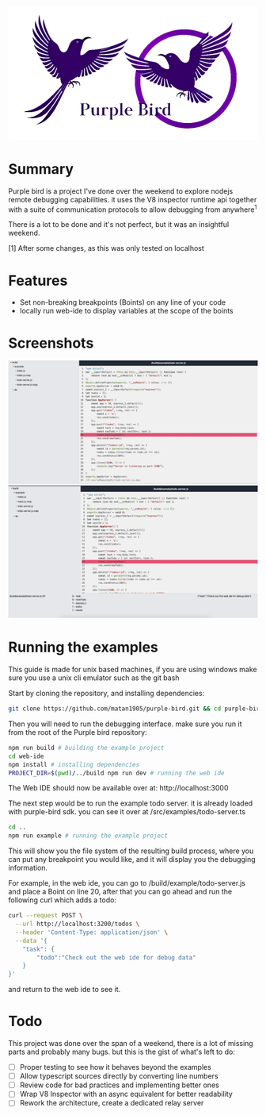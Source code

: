 
![Logo](./images/logo.png)
# Summary
Purple bird is a project I've done over the weekend to explore nodejs remote debugging capabilities.
it uses the V8 inspector runtime api together with a suite of communication protocols to allow debugging from anywhere<sup>1</sup>

There is a lot to be done and it's not perfect, but it was an insightful weekend. 



[1] After some changes, as this was only tested on localhost

# Features
* Set non-breaking breakpoints (Boints) on any line of your code
* locally run web-ide to display variables at the scope of the boints

# Screenshots
![Logo](./images/ss1.png)
![Logo](./images/ss2.png)

# Running the examples
This guide is made for unix based machines, if you are using windows make sure you use a unix cli emulator such as the git bash

Start by cloning the repository, and installing dependencies:
```bash
git clone https://github.com/matan1905/purple-bird.git && cd purple-bird && npm install
```

Then you will need to run the debugging interface.
make sure you run it from the root of the Purple bird repository:
```bash
npm run build # building the example project 
cd web-ide 
npm install # installing dependencies
PROJECT_DIR=$(pwd)/../build npm run dev # running the web ide
```
The Web IDE should now be available over at: http://localhost:3000

The next step would be to run the example todo server. it is already loaded with purple-bird sdk.
you can see it over at /src/examples/todo-server.ts
```bash
cd .. 
npm run example # running the example project
```

This will show you the file system of the resulting build process, where you can put any breakpoint you would like, and it will display you the debugging  information.

For example, in the web ide, you can go to /build/example/todo-server.js and place a Boint on line 20, after that you can go ahead and run the following curl which adds a todo:
```bash
curl --request POST \
  --url http://localhost:3200/todos \
  --header 'Content-Type: application/json' \
  --data '{
	"task": {
		"todo":"Check out the web ide for debug data"
	}
}'
```
and return to the web ide to see it.

# Todo
This project was done over the span of a weekend, there is a lot of missing parts and probably many bugs.
but this is the gist of what's left to do:
- [ ] Proper testing to see how it behaves beyond the examples
- [ ] Allow typescript sources directly by converting line numbers
- [ ] Review code for bad practices and implementing better ones
- [ ] Wrap V8 Inspector with an async equivalent for better readability
- [ ] Rework the architecture, create a dedicated relay server
